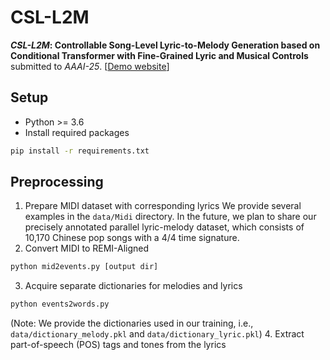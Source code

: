 # CSL-L2M



**_CSL-L2M_: Controllable Song-Level Lyric-to-Melody Generation based on Conditional Transformer with Fine-Grained Lyric and Musical Controls**
submitted to _AAAI-25_.
[<a href="https://sites.google.com/view/csl-l2m/" target="_blank">Demo website</a>]

## Setup
* Python >= 3.6
* Install required packages
```bash
pip install -r requirements.txt
```

## Preprocessing
1. Prepare MIDI dataset with corresponding lyrics
  We provide several examples in the `data/Midi` directory. In the future, we plan to share our precisely annotated parallel lyric-melody dataset, which consists of 10,170 Chinese pop songs with a 4/4 time signature.
3. Convert MIDI to REMI-Aligned 
```bash
python mid2events.py [output dir]
```
3. Acquire separate dictionaries for melodies and lyrics
```bash
python events2words.py 
```
(Note: We provide the dictionaries used in our training, i.e., `data/dictionary_melody.pkl` and `data/dictionary_lyric.pkl`)
4. Extract part-of-speech (POS) tags and tones from the lyrics














